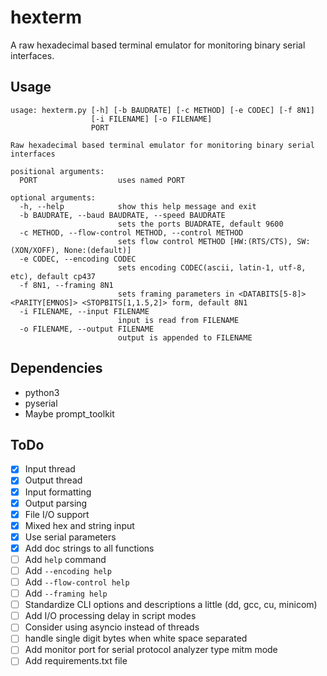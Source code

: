 # hexterm
A raw hexadecimal based terminal emulator for monitoring binary serial interfaces.

## Usage
```
usage: hexterm.py [-h] [-b BAUDRATE] [-c METHOD] [-e CODEC] [-f 8N1]
                  [-i FILENAME] [-o FILENAME]
                  PORT

Raw hexadecimal based terminal emulator for monitoring binary serial interfaces

positional arguments:
  PORT                  uses named PORT

optional arguments:
  -h, --help            show this help message and exit
  -b BAUDRATE, --baud BAUDRATE, --speed BAUDRATE
                        sets the ports BUADRATE, default 9600
  -c METHOD, --flow-control METHOD, --control METHOD
                        sets flow control METHOD [HW:(RTS/CTS), SW:(XON/XOFF), None:(default)]
  -e CODEC, --encoding CODEC
                        sets encoding CODEC(ascii, latin-1, utf-8, etc), default cp437
  -f 8N1, --framing 8N1
                        sets framing parameters in <DATABITS[5-8]> <PARITY[EMNOS]> <STOPBITS[1,1.5,2]> form, default 8N1
  -i FILENAME, --input FILENAME
                        input is read from FILENAME
  -o FILENAME, --output FILENAME
                        output is appended to FILENAME
```

## Dependencies
- python3
- pyserial
- Maybe prompt_toolkit

## ToDo
- [x] Input thread
- [x] Output thread
- [x] Input formatting
- [x] Output parsing
- [x] File I/O support
- [x] Mixed hex and string input
- [x] Use serial parameters
- [x] Add doc strings to all functions
- [ ] Add `help` command
- [ ] Add `--encoding help`
- [ ] Add `--flow-control help`
- [ ] Add `--framing help`
- [ ] Standardize CLI options and descriptions a little (dd, gcc, cu, minicom)
- [ ] Add I/O processing delay in script modes
- [ ] Consider using asyncio instead of threads
- [ ] handle single digit bytes when white space separated
- [ ] Add monitor port for serial protocol analyzer type mitm mode
- [ ] Add requirements.txt file
